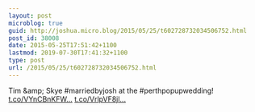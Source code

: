 ```yaml
---
layout: post
microblog: true
guid: http://joshua.micro.blog/2015/05/25/t602728732034506752.html
post_id: 38008
date: 2015-05-25T17:51:42+1100
lastmod: 2019-07-30T17:41:32+1100
type: post
url: /2015/05/25/t602728732034506752.html
---
```

Tim &amp;amp; Skye #marriedbyjosh at the #perthpopupwedding! [t.co/VYnCBnKFW...](http://t.co/VYnCBnKFWT) [t.co/VrlpVF8jl...](http://t.co/VrlpVF8jlI)
